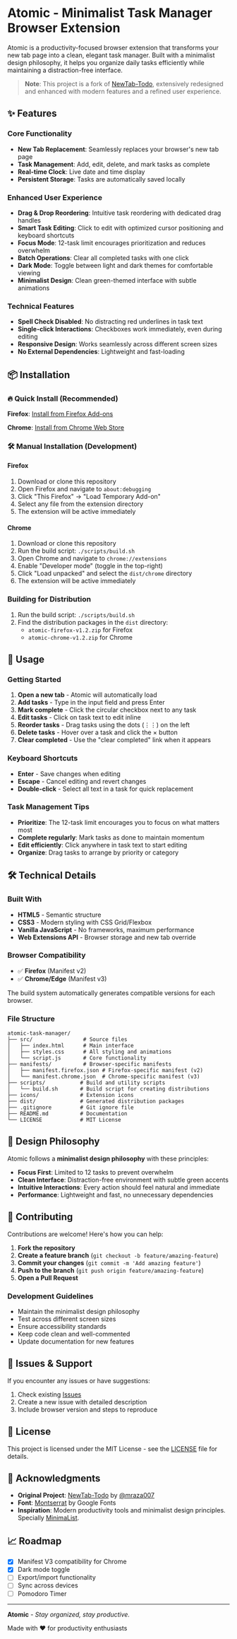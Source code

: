 # Atomic - Minimalist Task Manager Browser Extension

Atomic is a productivity-focused browser extension that transforms your new tab page into a clean, elegant task manager. Built with a minimalist design philosophy, it helps you organize daily tasks efficiently while maintaining a distraction-free interface.

> **Note**: This project is a fork of [NewTab-Todo](https://github.com/mraza007/NewTab-Todo), extensively redesigned and enhanced with modern features and a refined user experience.

## ✨ Features

### Core Functionality
- **New Tab Replacement**: Seamlessly replaces your browser's new tab page
- **Task Management**: Add, edit, delete, and mark tasks as complete
- **Real-time Clock**: Live date and time display
- **Persistent Storage**: Tasks are automatically saved locally

### Enhanced User Experience
- **Drag & Drop Reordering**: Intuitive task reordering with dedicated drag handles
- **Smart Task Editing**: Click to edit with optimized cursor positioning and keyboard shortcuts
- **Focus Mode**: 12-task limit encourages prioritization and reduces overwhelm
- **Batch Operations**: Clear all completed tasks with one click
- **Dark Mode**: Toggle between light and dark themes for comfortable viewing
- **Minimalist Design**: Clean green-themed interface with subtle animations

### Technical Features
- **Spell Check Disabled**: No distracting red underlines in task text
- **Single-click Interactions**: Checkboxes work immediately, even during editing
- **Responsive Design**: Works seamlessly across different screen sizes
- **No External Dependencies**: Lightweight and fast-loading

## 📦 Installation

### 🔥 Quick Install (Recommended)

**Firefox**: [Install from Firefox Add-ons](https://addons.mozilla.org/en-US/firefox/addon/atomic/)

**Chrome**: [Install from Chrome Web Store](https://chromewebstore.google.com/detail/atomic/aeohhggbehahgofgddiahgnncealepnb?hl=en)

### 🛠️ Manual Installation (Development)

#### Firefox
1. Download or clone this repository
2. Open Firefox and navigate to `about:debugging`
3. Click "This Firefox" → "Load Temporary Add-on"
4. Select any file from the extension directory
5. The extension will be active immediately

#### Chrome
1. Download or clone this repository
2. Run the build script: `./scripts/build.sh`
3. Open Chrome and navigate to `chrome://extensions`
4. Enable "Developer mode" (toggle in the top-right)
5. Click "Load unpacked" and select the `dist/chrome` directory
6. The extension will be active immediately

### Building for Distribution
1. Run the build script: `./scripts/build.sh`
2. Find the distribution packages in the `dist` directory:
   - `atomic-firefox-v1.2.zip` for Firefox
   - `atomic-chrome-v1.2.zip` for Chrome

## 🚀 Usage

### Getting Started
1. **Open a new tab** - Atomic will automatically load
2. **Add tasks** - Type in the input field and press Enter
3. **Mark complete** - Click the circular checkbox next to any task
4. **Edit tasks** - Click on task text to edit inline
5. **Reorder tasks** - Drag tasks using the dots (⋮⋮) on the left
6. **Delete tasks** - Hover over a task and click the × button
7. **Clear completed** - Use the "clear completed" link when it appears

### Keyboard Shortcuts
- **Enter** - Save changes when editing
- **Escape** - Cancel editing and revert changes
- **Double-click** - Select all text in a task for quick replacement

### Task Management Tips
- **Prioritize**: The 12-task limit encourages you to focus on what matters most
- **Complete regularly**: Mark tasks as done to maintain momentum
- **Edit efficiently**: Click anywhere in task text to start editing
- **Organize**: Drag tasks to arrange by priority or category

## 🛠️ Technical Details

### Built With
- **HTML5** - Semantic structure
- **CSS3** - Modern styling with CSS Grid/Flexbox
- **Vanilla JavaScript** - No frameworks, maximum performance
- **Web Extensions API** - Browser storage and new tab override

### Browser Compatibility
- ✅ **Firefox** (Manifest v2)
- ✅ **Chrome/Edge** (Manifest v3)

The build system automatically generates compatible versions for each browser.

### File Structure
```
atomic-task-manager/
├── src/                # Source files
│   ├── index.html      # Main interface
│   ├── styles.css      # All styling and animations
│   └── script.js       # Core functionality
├── manifests/          # Browser-specific manifests
│   ├── manifest.firefox.json # Firefox-specific manifest (v2)
│   └── manifest.chrome.json  # Chrome-specific manifest (v3)
├── scripts/           # Build and utility scripts
│   └── build.sh       # Build script for creating distributions
├── icons/             # Extension icons
├── dist/              # Generated distribution packages
├── .gitignore         # Git ignore file
├── README.md          # Documentation
└── LICENSE            # MIT License
```

## 🎨 Design Philosophy

Atomic follows a **minimalist design philosophy** with these principles:

- **Focus First**: Limited to 12 tasks to prevent overwhelm
- **Clean Interface**: Distraction-free environment with subtle green accents
- **Intuitive Interactions**: Every action should feel natural and immediate
- **Performance**: Lightweight and fast, no unnecessary dependencies

## 🤝 Contributing

Contributions are welcome! Here's how you can help:

1. **Fork the repository**
2. **Create a feature branch** (`git checkout -b feature/amazing-feature`)
3. **Commit your changes** (`git commit -m 'Add amazing feature'`)
4. **Push to the branch** (`git push origin feature/amazing-feature`)
5. **Open a Pull Request**

### Development Guidelines
- Maintain the minimalist design philosophy
- Test across different screen sizes
- Ensure accessibility standards
- Keep code clean and well-commented
- Update documentation for new features

## 🐛 Issues & Support

If you encounter any issues or have suggestions:

1. Check existing [Issues](../../issues)
2. Create a new issue with detailed description
3. Include browser version and steps to reproduce

## 📄 License

This project is licensed under the MIT License - see the [LICENSE](LICENSE) file for details.

## 🙏 Acknowledgments

- **Original Project**: [NewTab-Todo](https://github.com/mraza007/NewTab-Todo) by [@mraza007](https://github.com/mraza007)
- **Font**: [Montserrat](https://fonts.google.com/specimen/Montserrat) by Google Fonts
- **Inspiration**: Modern productivity tools and minimalist design principles. Specially [MinimaList](https://apps.apple.com/us/app/to-do-list-minimalist-widget/id993066159).

## 📈 Roadmap

- [x] Manifest V3 compatibility for Chrome
- [x] Dark mode toggle
- [ ] Export/import functionality
- [ ] Sync across devices
- [ ] Pomodoro Timer

---

**Atomic** - *Stay organized, stay productive.*

Made with ❤️ for productivity enthusiasts

